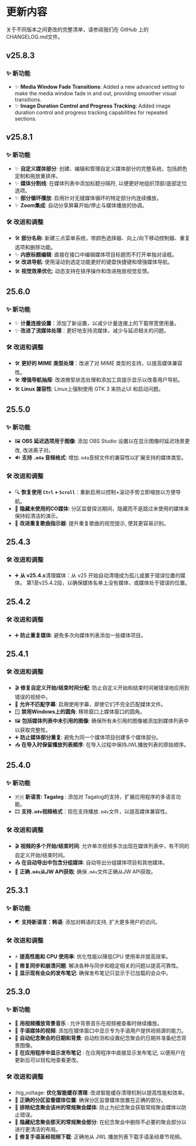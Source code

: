 <!-- markdownlint-disable no-duplicate-heading -->

# 更新内容

关于不同版本之间更改的完整清单，请参阅我们在 GitHub 上的 CHANGELOG.md文件。

## v25.8.3

### ✨ 新功能

- ✨ **Media Window Fade Transitions**: Added a new advanced setting to make the media window fade in and out, providing smoother visual transitions.
- ✨ **Image Duration Control and Progress Tracking**: Added image duration control and progress tracking capabilities for repeated sections.

## v25.8.1

### ✨ 新功能

- ✨ **自定义媒体部分**: 创建、编辑和管理自定义媒体部分的完整系统，包括颜色定制和拖放重排序。
- ✨ **媒体分割线**: 在媒体列表中添加标题分隔符, 以便更好地组织顶部/底部定位选项。
- ✨ **部分循环播放**: 启用针对无缝媒体循环的特定部分内连续播放。
- ✨ **Zoom集成**: 自动分享屏幕开始/停止与媒体播放的协调。

### 🛠️ 改进和调整

- 🛠️ **部分名称**: 新建三点菜单系统，带颜色选择器、向上/向下移动控制器、重复选项和删除功能。
- ✨ **内嵌标题编辑**: 直接在接口中编辑媒体项目标题而不打开单独对话框。
- 🛠️ **改进导航**: 使用滚动到选定功能更好的键盘快捷键和增强媒体导航。
- 🛠️ **视觉效果优化**: 动态支持在排序操作和改进拖放视觉反馈。

## 25.6.0

### ✨ 新功能

- ✨ **计量连接设置**：添加了新设置，以减少计量连接上的下载带宽使用量。
- ✨ **改进了流媒体处理**：更好地支持流媒体，减少与延迟相关的问题。

### 🛠️ 改进和调整

- 🛠️ **更好的 MIME 类型处理**：改进了对 MIME 类型的支持，以提高媒体兼容性。
- 🛠️ **增强导航抽屉**: 改进微型状态处理和添加工具提示显示以改善用户导航。
- 🛠️ **Linux 兼容性**: Linux上强制使用 GTK 3 来防止UI 和启动问题。

## 25.5.0

### ✨ 新功能

- 🖼️ **OBS 延迟选项用于图像**: 添加 OBS Studio 设置以在显示图像时延迟场景更改, 改进离子对。
- 🔊 **支持 `.m4a` 音频格式**: 增加`.m4a`音频文件的兼容性以扩展支持的媒体类型。

### 🛠️ 改进和调整

- 🔍 **恢复使用 `Ctrl` + `Scroll`**：重新启用以控制+滚动手势立即缩放以方便导航。
- 👤 **隐藏未使用的CO媒体**: 分区监督探访期间，隐藏而不是跳过未使用的媒体来保持较清洁的演示。
- 🎵 **改进重复歌曲指示器**: 提升重复歌曲的视觉提示, 使其更容易识别。

## 25.4.3

### 🛠️ 改进和调整

- ➕ **从 v25.4.x**清理媒体：从 v25 开始自动清理成为孤儿或置于错误位置的媒体。 第1至v25.4.2段，以确保媒体名单上没有媒体，或媒体处于错误的位置。

## 25.4.2

### 🛠️ 改进和调整

- ➕ **防止重复媒体**: 避免多次向媒体列表添加一些媒体项目。

## 25.4.1

### 🛠️ 改进和调整

- 🎬 **修复自定义开始/结束时间分配**: 防止自定义开始和结束时间被错误地应用到错误的视频中。
- 📝 **允许不匹配字幕**: 启用使用字幕，即使它们不完全匹配媒体文件。
- 🪟 **禁用Windows上的圆角**: 移除窗口上媒体窗口的圆角。
- 🖼️ **包括媒体列表中未引用的图像**: 确保所有未引用的图像被添加到媒体列表中以获取完整性。
- ➕ **防止媒体部分重复**: 避免为同一个媒体项目创建多个媒体部分。
- 📥 **在导入时保留播放列表顺序**: 在导入过程中保持JWL播放列表的原始顺序。

## 25.4.0

### ✨ 新功能

- 🇵🇭 **新语言: Tagalog** : 添加对 Tagalog的支持，扩展应用程序的多语言功能。
- 🎞 **支持`.m4v`视频格式**：现在支持播放`.m4v`文件，以提高媒体兼容性。

### 🛠️ 改进和调整

- 🎬 **视频的多个开始/结束时间**: 允许单次视频多次出现在媒体列表中，有不同的自定义开始/结束时间。
- 📤 **在自动导出中包含分组媒体**: 自动导出分组媒体项目和其他媒体。
- 📡 **正确`.m4v`从JW API获取**: 确保`.m4v`文件正确从JW API获取。

## 25.3.1

### ✨ 新功能

- 🌏 **支持新语言：韩语**: 添加对韩语的支持, 扩大更多用户的访问。

### 🛠️ 改进和调整

- ⚡ **提高性能和 CPU 使用率**: 优化性能以降低CPU 使用率并提高效率。
- 🔄  **修复同步和崩溃问题**: 解决各种与同步和稳定相关的问题以提高可靠性。
- 📜 **显示现有会众的发布笔记**: 确保发布笔记只显示于已加载的会众中。

## 25.3.0

### ✨ 新功能

- 🎵 **用视频播放背景音乐** : 允许背景音乐在视频被查看时继续播放。
- 🎥 **手语媒体的视频**: 添加在媒体窗口中显示专为手语用户提供视频源的能力。
- 📅 **自动纪念聚会的日期和背景**: 自动检测和设置纪念聚会的日期并准备纪念背景图像。
- 📜 **在应用程序中显示发布笔记** : 在应用程序中直接显示发布笔记, 以便用户在更新后可以轻松地查看更改。

### 🛠️ 改进和调整

- :hig_voltage: **优化智能缓存清理**: 改进智能缓存清理机制以提高性能和效率。
- 📂 **正确的分区监督媒体位置**: 确保分区监督媒体放置在正确的部分。
- 📅 **排除纪念聚会该州的常规聚会媒体**: 防止为纪念聚会获取常规聚会媒体以防止错误。
- 📅 **隐藏纪念聚会那天的常规聚会部分**: 在纪念聚会中删除不必要的聚会部分以进行更清洁的布局。
- 📖 **修复手语圣经视频下载**: 正确地从 JWL 播放列表下载手语圣经章节视频。
